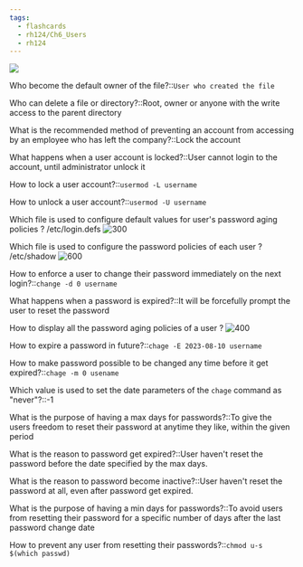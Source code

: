 ```yaml
---
tags:
  - flashcards
  - rh124/Ch6_Users
  - rh124
---
```


![](https://i.imgur.com/WW5homN.png)

Who become the default owner of the file?::`User who created the file`

<!--SR:!2023-08-15,24,306-->

Who can delete a file or directory?::Root, owner or anyone with the write access to the parent directory

<!--SR:!2023-10-17,72,291-->

What is the recommended method of preventing an account from accessing by an employee who has left the company?::Lock the account

<!--SR:!2023-08-16,25,311-->

What happens when a user account is locked?::User cannot login to the account, until administrator unlock it

<!--SR:!2023-08-17,26,311-->

How to lock a user account?::`usermod -L username`

<!--SR:!2023-08-15,24,311-->

How to unlock a user account?::`usermod -U username`

<!--SR:!2023-10-02,57,291-->

Which file is used to configure default values for user's password aging policies
?
/etc/login.defs
![300](https://i.imgur.com/fVQkUon.png)

<!--SR:!2023-10-01,56,284-->

Which file is used to configure the password policies of each user
?
/etc/shadow
![600](https://i.imgur.com/JI8NPqH.png)

<!--SR:!2023-08-17,26,306-->

How to enforce a user to change their password immediately on the next login?::`change -d 0 username`

<!--SR:!2023-08-14,23,311-->

What happens when a password is expired?::It will be forcefully prompt the user to reset the password

<!--SR:!2023-08-16,25,304-->

How to display all the password aging policies of a user
?
![400](https://i.imgur.com/xKNXo3E.png)

<!--SR:!2023-08-17,26,308-->

How to expire a password in future?::`chage -E 2023-08-10 username`

<!--SR:!2023-08-18,27,311-->

How to make password possible to be changed any time before it get expired?::`chage -m 0 usename`

<!--SR:!2023-08-10,19,288-->

Which value is used to set the date parameters of the `chage` command as "never"?::-1

<!--SR:!2023-08-13,22,306-->

What is the purpose of having a max days for passwords?::To give the users freedom to reset their password at anytime they like, within the given period

<!--SR:!2023-08-14,23,305-->

What is the reason to password get expired?::User haven't reset the password before the date specified by the max days.

<!--SR:!2023-08-15,24,308-->

What is the reason to password become inactive?::User haven't reset the password at all, even after password get expired.

<!--SR:!2023-08-18,27,306-->

What is the purpose of having a min days for passwords?::To avoid users from resetting their password for a specific number of days after the last password change date

<!--SR:!2023-08-12,21,308-->

How to prevent any user from resetting their passwords?::`chmod u-s $(which passwd)`

<!--SR:!2023-08-09,3,270-->
